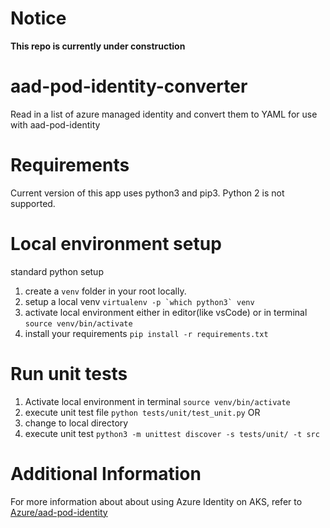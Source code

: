 # Notice
**This repo is currently under construction**

# aad-pod-identity-converter
Read in a list of azure managed identity and convert them to YAML for use with aad-pod-identity

# Requirements
Current version of this app uses python3 and pip3. Python 2 is not supported.

# Local environment setup
standard python setup
1. create a ```venv``` folder in your root locally.
2. setup a local venv ```virtualenv -p `which python3` venv```
3. activate local environment either in editor(like vsCode) or in terminal ```source venv/bin/activate```
4. install your requirements ```pip install -r requirements.txt```

# Run unit tests
1. Activate local environment in terminal ```source venv/bin/activate```
2. execute unit test file ```python tests/unit/test_unit.py```
OR
1. change to local directory
2. execute unit test ```python3 -m unittest discover -s tests/unit/ -t src```


# Additional Information
For more information about about using Azure Identity on AKS, refer to [Azure/aad-pod-identity](https://github.com/Azure/aad-pod-identity)